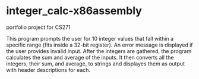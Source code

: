 # integer_calc-x86assembly
portfolio project for CS271

This program prompts the user for 10 integer values that fall within a specific range (fits inside a 32-bit register). An error message is displayed if the user provides invalid input. After the integers are gathered, the program calculates the sum and average of the inputs. It then converts all the integers, their sum, and average, to strings and displayes them as output with header descriptions for each.
